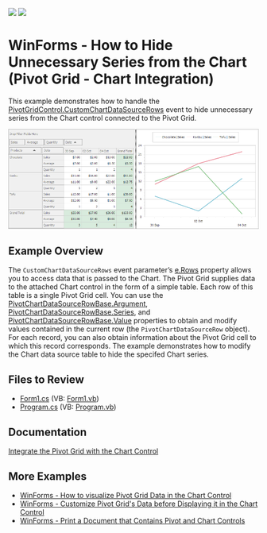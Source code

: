 <!-- default badges list -->
[![](https://img.shields.io/badge/Open_in_DevExpress_Support_Center-FF7200?style=flat-square&logo=DevExpress&logoColor=white)](https://supportcenter.devexpress.com/ticket/details/E3188)
[![](https://img.shields.io/badge/📖_How_to_use_DevExpress_Examples-e9f6fc?style=flat-square)](https://docs.devexpress.com/GeneralInformation/403183)
<!-- default badges end -->

# WinForms - How to Hide Unnecessary Series from the Chart (Pivot Grid - Chart Integration)

This example demonstrates how to handle the [PivotGridControl.CustomChartDataSourceRows](https://docs.devexpress.com/WindowsForms/DevExpress.XtraPivotGrid.PivotGridControl.CustomChartDataSourceRows) event to hide unnecessary series from the Chart control connected to the Pivot Grid.

![Pivot Grid - Chart integration](images/pivotgrid.png)

## Example Overview

The `CustomChartDataSourceRows` event parameter’s [e.Rows](https://docs.devexpress.com/WindowsForms/DevExpress.XtraPivotGrid.PivotCustomChartDataSourceRowsEventArgs.Rows) property allows you to access data that is passed to the Chart. The Pivot Grid supplies data to the attached Chart control in the form of a simple table. Each row of this table is a single Pivot Grid cell. You can use the [PivotChartDataSourceRowBase.Argument](https://docs.devexpress.com/CoreLibraries/DevExpress.XtraPivotGrid.PivotChartDataSourceRowBase.Argument), [PivotChartDataSourceRowBase.Series](https://docs.devexpress.com/CoreLibraries/DevExpress.XtraPivotGrid.PivotChartDataSourceRowBase.Series), and [PivotChartDataSourceRowBase.Value](https://docs.devexpress.com/CoreLibraries/DevExpress.XtraPivotGrid.PivotChartDataSourceRowBase.Value) properties to obtain and modify values contained in the current row (the `PivotChartDataSourceRow` object). For each record, you can also obtain information about the Pivot Grid cell to which this record corresponds. The example demonstrates how to modify the Chart data source table to hide the specifed Chart series.

## Files to Review

* [Form1.cs](./CS/WindowsApplication53/Form1.cs) (VB: [Form1.vb](./VB/WindowsApplication53/Form1.vb))
* [Program.cs](./CS/WindowsApplication53/Program.cs) (VB: [Program.vb](./VB/WindowsApplication53/Program.vb))

## Documentation

[Integrate the Pivot Grid with the Chart Control](https://docs.devexpress.com/WindowsForms/8748/controls-and-libraries/pivot-grid/data-analysis/integration-with-the-chart-control)

## More Examples 
- [WinForms - How to visualize Pivot Grid Data in the Chart Control](https://github.com/DevExpress-Examples/winforms-visualize-pivot-grid-data-in-chart)
- [WinForms - Customize Pivot Grid's Data before Displaying it in the Chart Control](https://github.com/DevExpress-Examples/customize-pivot-grid-controls-data-before-displaying-it-in-a-chart-control-e2214)
- [WinForms - Print a Document that Contains Pivot and Chart Controls](https://github.com/DevExpress-Examples/winforms-print-pivot-and-chart-controls)




